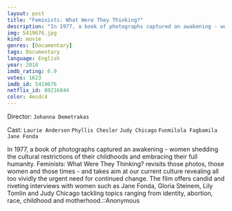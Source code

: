 ```yaml
---
layout: post
title: "Feminists: What Were They Thinking?"
description: "In 1977, a book of photographs captured an awakening - women shedding the cultural restrictions of their childhoods and embracing their full humanity. Feminists: What Were They Thinking? revisits those photos, those women and those times - and takes aim at our current culture revealing all too vividly the urgent need for continued change. The film offers candid and riveting interviews with women such as Jane Fonda, Gloria Steinem, Lily Tomlin and Judy Chicago tackling top.."
img: 5419676.jpg
kind: movie
genres: [Documentary]
tags: Documentary 
language: English
year: 2018
imdb_rating: 6.9
votes: 1623
imdb_id: 5419676
netflix_id: 80216844
color: 4ecdc4
---
```

Director: `Johanna Demetrakas`  

Cast: `Laurie Anderson` `Phyllis Chesler` `Judy Chicago` `Funmilola Fagbamila` `Jane Fonda` 

In 1977, a book of photographs captured an awakening - women shedding the cultural restrictions of their childhoods and embracing their full humanity. Feminists: What Were They Thinking? revisits those photos, those women and those times - and takes aim at our current culture revealing all too vividly the urgent need for continued change. The film offers candid and riveting interviews with women such as Jane Fonda, Gloria Steinem, Lily Tomlin and Judy Chicago tackling topics ranging from identity, abortion, race, childhood and motherhood.::Anonymous